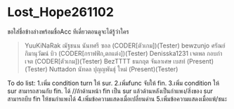 # Lost_Hope261102 
ขอใส่ชื่อข้างล่างพร้อมชื่อAcc ทีเดี่ยวตอนดูจะได้รู้ว่าใคร

>YuuKiNaRak ณัฐชนน นันทศรี ซอล  (CODER[ตัวเกม])(Tester)
>bewzunjo ศรัณย์ กิมานุวัฒน์ บิว  (CODER[กราฟฟิก,ตกแต่ง])(Tester)
>Denisska1231 เจตพล กอบกำ เจต (CODER[ตัวเกม])(Tester)
>BezTTTT ธนกฤต จันลาเศษ เบสท์ (Present)(Tester)
>Nuttadon นัทดล ปุญญพันธุ์ ใหม่ (Present)(Tester)

To do list:
    1.เพิ่ม condition turn ให้ sur.
    2.เพิ่มfunc จับให้ fin.
    3.เพิ่ม condition ให้ sur สามารถสวนกับ fin. ได้
     //ถ้าด้านหน้า fin เป็น sur แล้วด้านหลังเป็นกำแพง/สิ่งของ sur สามารถบีบ fin ให้ชนกำแพงได้ 
    4.เพิ่มข้อความแสดงเมื่อเปลี่ยนด่าน
    5.เพิ่มข้อความแสดงเมื่อแพ้/ชนะ
    